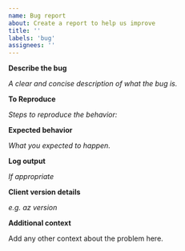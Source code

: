 ```yaml
---
name: Bug report
about: Create a report to help us improve
title: ''
labels: 'bug'
assignees: ''
---
```


**Describe the bug**

_A clear and concise description of what the bug is._

**To Reproduce**

_Steps to reproduce the behavior:_

**Expected behavior**

_What you expected to happen._

**Log output**

_If appropriate_

**Client version details**

_e.g. az version_

**Additional context**

Add any other context about the problem here.
